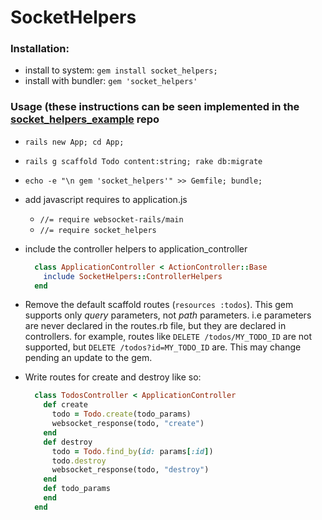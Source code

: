 # SocketHelpers

### Installation:

- install to system: `gem install socket_helpers;`
- install with bundler: `gem 'socket_helpers'`

### Usage (these instructions can be seen implemented in the [socket_helpers_example](http://github.com/maxpleaner/socket_helpers_example) repo

- `rails new App; cd App;`
- `rails g scaffold Todo content:string; rake db:migrate`
- `echo -e "\n gem 'socket_helpers'" >> Gemfile; bundle;`
- add javascript requires to application.js
  - `//= require websocket-rails/main`
  - `//= require socket_helpers`
- include the controller helpers to application_controller
 
   ```ruby
     class ApplicationController < ActionController::Base
       include SocketHelpers::ControllerHelpers
     end
   ```

 - Remove the default scaffold routes (`resources :todos`). This gem supports only _query_ parameters, not _path_ parameters.
   i.e parameters are never declared in the routes.rb file, but they are declared in controllers.
   for example, routes like `DELETE /todos/MY_TODO_ID` are not supported, but `DELETE /todos?id=MY_TODO_ID` are.
   This may change pending an update to the gem.
 - Write routes for create and destroy like so:

   ```ruby
     class TodosController < ApplicationController
       def create
         todo = Todo.create(todo_params)
         websocket_response(todo, "create")
       end
       def destroy
         todo = Todo.find_by(id: params[:id])
         todo.destroy
         websocket_response(todo, "destroy")
       end
       def todo_params
       end
     end
   ```
